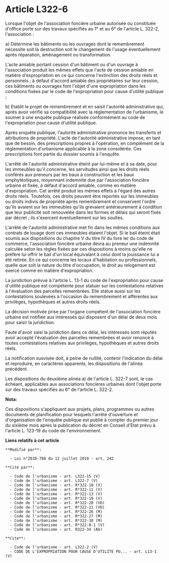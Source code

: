 # Article L322-6

Lorsque l'objet de l'association foncière urbaine autorisée ou constituée d'office porte sur des travaux spécifiés au 1° et
au 6° de l'article L. 322-2, l'association : 

a) Détermine les bâtiments ou les ouvrages dont le remembrement nécessite soit la destruction soit le changement de l'usage
éventuellement après réparation, aménagement ou transformation. 

L'acte amiable portant cession d'un bâtiment ou d'un ouvrage à l'association produit les mêmes effets que l'acte de cession
amiable en matière d'expropriation en ce qui concerne l'extinction des droits réels et personnels ; à défaut d'accord amiable
des propriétaires sur leur cession, ces bâtiments ou ouvrages font l'objet d'une expropriation dans les conditions fixées par
le code de l'expropriation pour cause d'utilité publique ; 

b) Etablit le projet de remembrement et en saisit l'autorité administrative qui, après avoir vérifié sa compatibilité avec la
réglementation de l'urbanisme, le soumet à une enquête publique réalisée conformément au code de l'expropriation pour cause
d'utilité publique. 

Après enquête publique, l'autorité administrative prononce les transferts et attributions de propriété. L'acte de l'autorité
administrative impose, en tant que de besoin, des prescriptions propres à l'opération, en complément de la réglementation
d'urbanisme applicable à la zone considérée. Ces prescriptions font partie du dossier soumis à l'enquête. 

L'arrêté de l'autorité administrative éteint par lui-même et à sa date, pour les immeubles qu'il concerne, les servitudes
ainsi que les droits réels conférés aux preneurs par les baux à construction et les baux emphytéotiques, moyennant indemnité
due par l'association foncière urbaine et fixée, à défaut d'accord amiable, comme en matière d'expropriation. Cet arrêté
produit les mêmes effets à l'égard des autres droits réels. Toutefois, ces droits peuvent être reportés sur les immeubles ou
droits indivis de propriété après remembrement et conservent l'ordre qu'ils avaient sur les immeubles qu'ils grevaient
antérieurement à condition que leur publicité soit renouvelée dans les formes et délais qui seront fixés par décret ; ils
s'exercent éventuellement sur les soultes. 

L'arrêté de l'autorité administrative met fin dans les mêmes conditions aux contrats de louage dont ces immeubles étaient
l'objet. Si le bail éteint était soumis aux dispositions du chapitre V du titre IV du livre Ier du code de commerce,
l'association foncière urbaine devra au preneur une indemnité calculée selon les règles fixées par ces dispositions à moins
qu'elle ne préfère lui offrir le bail d'un local équivalant à celui dont la jouissance lui a été retirée. En ce qui concerne
les locaux d'habitation ou professionnels, quelle que soit la nature du titre d'occupation, le droit au relogement est exercé
comme en matière d'expropriation. 

La juridiction prévue à l'article L. 13-1 du code de l'expropriation pour cause d'utilité publique est compétente pour
statuer sur les contestations relatives à l'évaluation des parcelles remembrées. Elle statue aussi sur les contestations
soulevées à l'occasion du remembrement et afférentes aux privilèges, hypothèques et autres droits réels. 

La décision motivée prise par l'organe compétent de l'association foncière urbaine est notifiée aux intéressés qui disposent
d'un délai de deux mois pour saisir la juridiction. 

Faute d'avoir saisi la juridiction dans ce délai, les intéressés sont réputés avoir accepté l'évaluation des parcelles
remembrées et avoir renoncé à toutes contestations relatives aux privilèges, hypothèques et autres droits réels. 

La notification susvisée doit, à peine de nullité, contenir l'indication du délai et reproduire, en caractères apparents, les
dispositions de l'alinéa précédent. 

Les dispositions du deuxième alinéa a) de l'article L. 322-7 sont, le cas échéant, applicables aux associations foncières
urbaines dont l'objet porte sur des travaux spécifiés au 6° de l'article L. 322-2.

**Nota:**

Ces dispositions s'appliquent aux projets, plans, programmes ou autres documents de planification pour lesquels l'arrêté
d'ouverture et d'organisation de l'enquête publique est publié à compter du premier jour du sixième mois après la publication
du décret en Conseil d'Etat prévu à l'article L. 123-19 du code de l'environnement.

**Liens relatifs à cet article**

	**Modifié par**:

	  - Loi n°2010-788 du 12 juillet 2010 - art. 242

	**Cité par**:

	  - Code de l'urbanisme - art. L322-15 (V)
	  - Code de l'urbanisme - art. L322-7 (V)
	  - Code de l'urbanisme - art. R*322-10 (V)
	  - Code de l'urbanisme - art. R*322-11 (V)
	  - Code de l'urbanisme - art. R*322-13 (V)
	  - Code de l'urbanisme - art. R*322-19 (V)
	  - Code de l'urbanisme - art. R*322-20 (VD)
	  - Code de l'urbanisme - art. R*322-21 (VD)
	  - Code de l'urbanisme - art. R*322-26 (M)
	  - Code de l'urbanisme - art. R*322-27 (M)
	  - Code de l'urbanisme - art. R*322-30 (M)
	  - Code de l'urbanisme - art. R*322-8-1 (V)
	  - Code de l'urbanisme - art. R322-34 (Ab)

	**Cite**:

	  - Code de l'urbanisme - art. L322-2 (V)
	  - CODE DE L'EXPROPRIATION POUR CAUSE D'UTILITE PU... - art. L13-1 (V)
